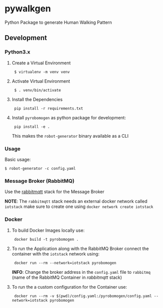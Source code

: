 # pywalkgen
Python Package to generate Human Walking Pattern

## Development

### Python3.x

1. Create a Virtual Environment
   
        $ virtualenv -m venv venv

2. Activate Virtual Environment

        $ . venv/bin/activate 

3. Install the Dependencies

        pip install -r requirements.txt

4. Install `pyrobomogen` as python package for development:

        pip install -e .

   This makes the `robot-generator` binary available as a CLI

### Usage
Basic usage:

    $ robot-generator -c config.yaml

### Message Broker (RabbitMQ)

Use the [rabbitmqtt](https://github.com/virtual-origami/rabbitmqtt) stack for the Message Broker

__NOTE__: The `rabbitmqtt` stack needs an external docker network called `iotstack` make sure to create one using `docker network create iotstack`

### Docker

1. To build Docker Images locally use:

        docker build -t pyrobomogen .

2. To run the Application along with the RabbitMQ Broker connect the container with the `iotstack` network using:

        docker run --rm --network=iotstack pyrobomogen
    
    __INFO__: Change the broker address in the `config.yaml` file to `rabbitmq` (name of the RabbitMQ Container in _rabbitmqtt_ stack)

3. To run the a custom configuration for the Container use:

        docker run --rm -v $(pwd)/config.yaml:/pyrobomogen/config.yaml --network=iotstack pyrobomogen

